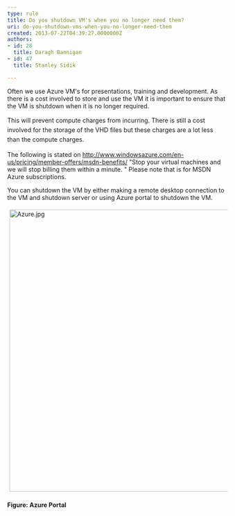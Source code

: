 ```yaml
---
type: rule
title: Do you shutdown VM's when you no longer need them?
uri: do-you-shutdown-vms-when-you-no-longer-need-them
created: 2013-07-22T04:39:27.0000000Z
authors:
- id: 28
  title: Daragh Bannigan
- id: 47
  title: Stanley Sidik

---
```




<span class='intro'> <p>Often we use Azure VM's for presentations, training and development. As there is a&#160;cost involved to store and use the VM it is important to ensure that the VM is shutdown when it is no longer required.​</p> </span>

<p>​<span style="line-height&#58;1.6;">This will prevent compute charges from incurring. There is still a cost involved for the storage of the VHD files but these charges are a lot less than the compute charges.&#160;</span></p><p>The following is stated on <a href="http&#58;//www.windowsazure.com/en-us/pricing/member-offers/msdn-benefits/">http&#58;//www.windowsazure.com/en-us/pricing/member-offers/msdn-benefits/</a>&#160;&quot;Stop your virtual machines and we will stop billing them within a minute. &quot; Please note that is for MSDN Azure subscriptions.&#160;</p><p>You can shutdown the VM by either making a remote desktop connection to the VM and shutdown server or using Azure portal to shutdown the VM.​</p><p><img src="/SoftwareDevelopment/Rules-to-Better-Azure/PublishingImages/Azure.jpg" alt="Azure.jpg" style="margin&#58;5px;width&#58;650px;" />​<br><strong>Figure&#58; Azure Portal​</strong></p>


